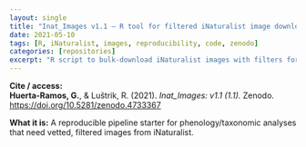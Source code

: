 ```yaml
---
layout: single
title: "Inat_Images v1.1 — R tool for filtered iNaturalist image downloads"
date: 2021-05-10
tags: [R, iNaturalist, images, reproducibility, code, zenodo]
categories: [repositories]
excerpt: "R script to bulk-download iNaturalist images with filters for coordinates, annotations, license, quality, and size."
---
```


**Cite / access:**  
**Huerta-Ramos, G.**, & Luštrik, R. (2021). *Inat_Images: v1.1 (1.1).* Zenodo.  
<a href="https://doi.org/10.5281/zenodo.4733367" target="_blank" rel="noopener">https://doi.org/10.5281/zenodo.4733367</a>

**What it is:** A reproducible pipeline starter for phenology/taxonomic analyses that need vetted, filtered images from iNaturalist.
